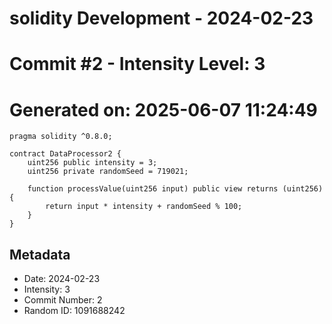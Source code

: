 ﻿# solidity Development - 2024-02-23
# Commit #2 - Intensity Level: 3
# Generated on: 2025-06-07 11:24:49
```solidity
pragma solidity ^0.8.0;

contract DataProcessor2 {
    uint256 public intensity = 3;
    uint256 private randomSeed = 719021;

    function processValue(uint256 input) public view returns (uint256) {
        return input * intensity + randomSeed % 100;
    }
}
```
## Metadata
- Date: 2024-02-23
- Intensity: 3
- Commit Number: 2
- Random ID: 1091688242
